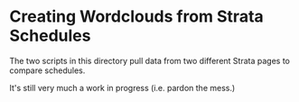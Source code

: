 # Creating Wordclouds from Strata Schedules

The two scripts in this directory pull data from two different Strata pages to compare schedules. 

It's still very much a work in progress (i.e. pardon the mess.)
